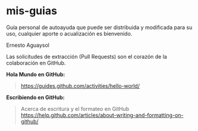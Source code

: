 # mis-guias
Guía personal de autoayuda que puede ser distribuida y modificada para su uso, cualquier aporte o acualización es bienvenido.

Ernesto Aguaysol

Las solicitudes de extracción (Pull Requests) son el corazón de la colaboración en GitHub.

**Hola Mundo en GitHub:** 
>https://guides.github.com/activities/hello-world/

**Escribiendo en GitHub:**

>Acerca de escritura y el formateo en GitHub https://help.github.com/articles/about-writing-and-formatting-on-github/
